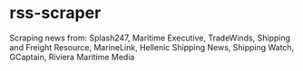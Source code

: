 # rss-scraper
Scraping news from: Splash247, Maritime Executive, TradeWinds, Shipping and Freight Resource, MarineLink, Hellenic Shipping News, Shipping Watch, GCaptain, Riviera Maritime Media
